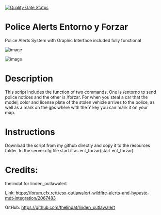 [![Quality Gate Status](https://sonarcloud.io/api/project_badges/measure?project=Diegosmgq44_ent_forzar&metric=alert_status)](https://sonarcloud.io/summary/new_code?id=Diegosmgq44_ent_forzar)

# Police Alerts Entorno y Forzar

Police Alerts System with Graphic Interface included fully functional

![image](https://user-images.githubusercontent.com/83315949/184614039-f41ef3ed-a58e-4857-98a1-7d60a8e354a2.png)

![image](https://user-images.githubusercontent.com/83315949/184614171-dcb6687d-0c78-49f2-a4da-26f52f216813.png)


# Description

This script includes the function of two commands. One is /entorno to send police notices and the other is /forzar. 
For when you steal a car that the model, color and license plate of the stolen vehicle arrives to the police, 
as well as a mark on the gps where with the Y key you can mark it on your map.

# Instructions

Download the script from my github directly and copy it to the resources folder.
In the server.cfg file start it as ent_forzar(start ent_forzar)

# Credits:

  thelindat for linden_outlawalert<br>
  
  Link: https://forum.cfx.re/t/esx-outlawalert-wildfire-alerts-and-hypaste-mdt-integration/2067483 <br>
  
  GitHub: https://github.com/thelindat/linden_outlawalert
